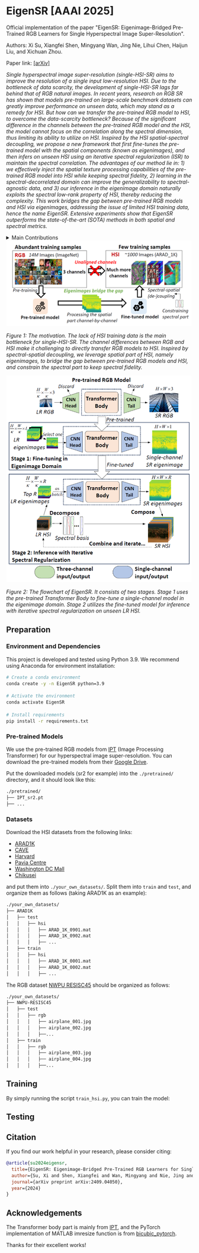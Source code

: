 # EigenSR [AAAI 2025]

Official implementation of the paper "EigenSR: Eigenimage-Bridged Pre-Trained RGB Learners for Single Hyperspectral Image Super-Resolution".

Authors: Xi Su, Xiangfei Shen, Mingyang Wan, Jing Nie, Lihui Chen, Haijun Liu, and Xichuan Zhou.

Paper link: [[arXiv]](https://arxiv.org/abs/2409.04050v2)

*Single hyperspectral image super-resolution (single-HSI-SR) aims to improve the resolution of a single input low-resolution HSI. Due to the bottleneck of data scarcity, the development of single-HSI-SR lags far behind that of RGB natural images. In recent years, research on RGB SR has shown that models pre-trained on large-scale benchmark datasets can greatly improve performance on unseen data, which may stand as a remedy for HSI. But how can we transfer the pre-trained RGB model to HSI, to overcome the data-scarcity bottleneck? Because of the significant difference in the channels between the pre-trained RGB model and the HSI, the model cannot focus on the correlation along the spectral dimension, thus limiting its ability to utilize on HSI. Inspired by the HSI spatial-spectral decoupling, we propose a new framework that first fine-tunes the pre-trained model with the spatial components (known as eigenimages), and then infers on unseen HSI using an iterative spectral regularization (ISR) to maintain the spectral correlation. The advantages of our method lie in: 1) we effectively inject the spatial texture processing capabilities of the pre-trained RGB model into HSI while keeping spectral fidelity, 2) learning in the spectral-decorrelated domain can improve the generalizability to spectral-agnostic data, and 3) our inference in the eigenimage domain naturally exploits the spectral low-rank property of HSI, thereby reducing the complexity. This work bridges the gap between pre-trained RGB models and HSI via eigenimages, addressing the issue of limited HSI training data, hence the name EigenSR. Extensive experiments show that EigenSR outperforms the state-of-the-art (SOTA) methods in both spatial and spectral metrics.*

<details>
  
<summary>Main Contributions</summary>

1) We propose a new framework for single-HSI-SR that first introduces large-scale pre-trained RGB models into HSI. It leverages pre-trained models learned from abundant RGB images to address the data-scarcity problem of HSI.
2) Our method is based on the HSI spatial-spectral decoupling. We inject the spatial texture knowledge provided by the pre-trained model to the spatial part via fine-tuning, and regularize the spectral correlation when inferring on unseen data. This effectively leverages the pre-trained model while maintaining the spectral fidelity.
3) Extensive experiments demonstrate that our method surpasses the current SOTA methods in both spatial and spectral metrics, validating the effectiveness of introducing the pre-trained RGB models.

</details>

<img src="figs/fig1.png" alt="fig1" width="500">

*Figure 1: The motivation. The lack of HSI training data is the main bottleneck for single-HSI-SR. The channel differences between RGB and HSI make it challenging to directly transfer RGB models to HSI. Inspired by spectral-spatial decoupling, we leverage spatial part of HSI, namely eigenimages, to bridge the gap between pre-trained RGB models and HSI, and constrain the spectral part to keep spectral fidelity.*

<img src="figs/fig2.png" alt="fig2" width="500">

*Figure 2: The flowchart of EigenSR. It consists of two stages. Stage 1 uses the pre-trained Transformer Body to fine-tune a single-channel model in the eigenimage domain. Stage 2 utilizes the fine-tuned model for inference with iterative spectral regularization on unseen LR HSI.*

## Preparation

### Environment and Dependencies
This project is developed and tested using Python 3.9. We recommend using Anaconda for environment installation:
```bash
# Create a conda environment
conda create -y -n EigenSR python=3.9

# Activate the environment
conda activate EigenSR

# Install requirements
pip install -r requirements.txt
```

### Pre-trained Models
We use the pre-trained RGB models from [IPT](https://github.com/huawei-noah/Pretrained-IPT) (Image Processing Transformer) for our hyperspectral image super-resolution. You can download the pre-trained models from their [Google Drive](https://drive.google.com/drive/folders/1MVSdUX0YBExauG0fFz4ANiWTrq9xZEj7).

Put the downloaded models (sr2 for example) into the `./pretrained/` directory, and it should look like this:
```bash
./pretrained/
├── IPT_sr2.pt
├── ...
```

### Datasets
Download the HSI datasets from the following links:

- [ARAD1K](https://github.com/JiangHe96/DL4sSR)
- [CAVE](https://cave.cs.columbia.edu/repository/Multispectral)
- [Harvard](https://vision.seas.harvard.edu/hyperspec/d2x5g3/)
- [Pavia Centre](https://www.ehu.eus/ccwintco/index.php/Hyperspectral_Remote_Sensing_Scenes)
- [Washington DC Mall](https://rslab.ut.ac.ir/data)
- [Chikusei](https://naotoyokoya.com/Download.html)

and put them into `./your_own_datasets/`. Split them into `train` and `test`, and organize them as follows (taking ARAD1K as an example):
```bash
./your_own_datasets/
├── ARAD1K
│   ├── test
│   │   ├── hsi
│   │   │   ├── ARAD_1K_0901.mat
│   │   │   ├── ARAD_1K_0902.mat
│   │   │   ├── ...
│   ├── train
│   │   ├── hsi
│   │   │   ├── ARAD_1K_0001.mat
│   │   │   ├── ARAD_1K_0002.mat
│   │   │   ├── ...
```

The RGB dataset [NWPU RESISC45](https://tensorflow.google.cn/datasets/catalog/resisc45) should be organized as follows:
```bash
./your_own_datasets/
├── NWPU-RESISC45
│   ├── test
│   │   ├── rgb
│   │   │   ├── airplane_001.jpg
│   │   │   ├── airplane_002.jpg
│   │   │   ├──...
│   ├── train
│   │   ├── rgb
│   │   │   ├── airplane_003.jpg
│   │   │   ├── airplane_004.jpg
│   │   │   ├──...
```

## Training

By simply running the script `train_hsi.py`, you can train the model:

## Testing



## Citation
If you find our work helpful in your research, please consider citing:
```bibtex
@article{su2024eigensr,
  title={EigenSR: Eigenimage-Bridged Pre-Trained RGB Learners for Single Hyperspectral Image Super-Resolution},
  author={Su, Xi and Shen, Xiangfei and Wan, Mingyang and Nie, Jing and Chen, Lihui and Liu, Haijun and Zhou, Xichuan},
  journal={arXiv preprint arXiv:2409.04050},
  year={2024}
}
```

## Acknowledgements
The Transformer body part is mainly from [IPT](https://github.com/huawei-noah/Pretrained-IPT), and the PyTorch implementation of MATLAB imresize function is from [bicubic_pytorch](https://github.com/sanghyun-son/bicubic_pytorch).

Thanks for their excellent works!


